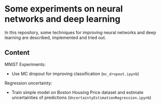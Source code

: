 # Some experiments on neural networks and deep learning

In this repository, some techniques for improving neural networks and deep learning are described, implemented and tried out. 

## Content

MNIST Experiments:

* Use MC dropout for improving classification (`mc_dropout.ipynb`)

Regression uncertainty:

* Train simple model on Boston Housing Price dataset and estimate uncertainties of predictions (`UncertaintyEstimationRegression.ipynb`)